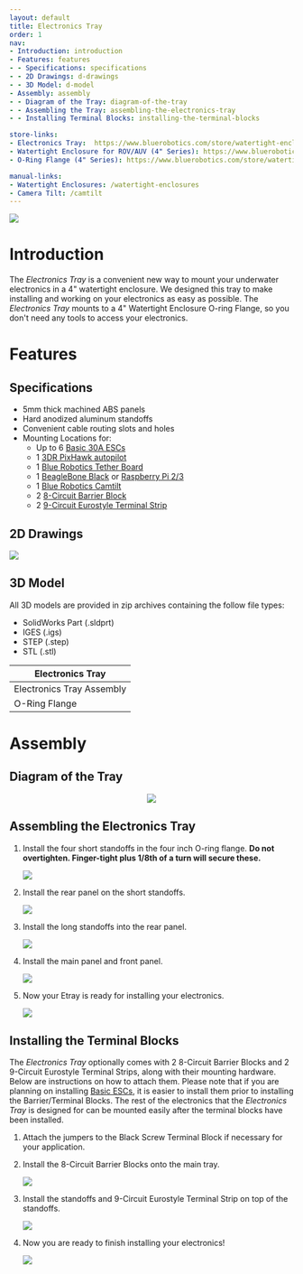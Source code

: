 ```yaml
---
layout: default
title: Electronics Tray
order: 1
nav:
- Introduction: introduction
- Features: features
- - Specifications: specifications
- - 2D Drawings: d-drawings
- - 3D Model: d-model
- Assembly: assembly
- - Diagram of the Tray: diagram-of-the-tray
- - Assembling the Tray: assembling-the-electronics-tray
- - Installing Terminal Blocks: installing-the-terminal-blocks

store-links:
- Electronics Tray:  https://www.bluerobotics.com/store/watertight-enclosures/4-series/electronics-tray-2/
- Watertight Enclosure for ROV/AUV (4" Series): https://www.bluerobotics.com/store/watertight-enclosures/wte4-asm-r1/
- O-Ring Flange (4" Series): https://www.bluerobotics.com/store/watertight-enclosures/wte4-m-flange-seal-r3/

manual-links:
- Watertight Enclosures: /watertight-enclosures
- Camera Tilt: /camtilt
---
```


<img src="/etray/cad/electronics-tray-render.png" class="img-responsive" style="max-width:900px" />

# Introduction

The _Electronics Tray_ is a convenient new way to mount your underwater electronics in a 4" watertight enclosure. We designed this tray to make installing and working on your electronics as easy as possible. The _Electronics Tray_ mounts to a 4" Watertight Enclosure O-ring Flange, so you don't need any tools to access your electronics.

# Features

## Specifications

- 5mm thick machined ABS panels
- Hard anodized aluminum standoffs 
- Convenient cable routing slots and holes
- Mounting Locations for:
	- Up to 6 [Basic 30A ESCs](https://www.bluerobotics.com/store/speed-controllers/besc-30-r1/)	
	- 1 [3DR PixHawk autopilot](https://www.bluerobotics.com/store/electronics/pixhawk-r1/) 
	- 1 [Blue Robotics Tether Board](https://www.bluerobotics.com/product-category/electronics/tether-interface/)
	- 1 [BeagleBone Black](https://beagleboard.org/black) or [Raspberry Pi 2/3](https://www.bluerobotics.com/store/electronics/rpi3-r1/)
	- 1 [Blue Robotics Camtilt](https://www.bluerobotics.com/store/uncategorized/camera-tilt-mount/)
	- 2 [8-Circuit Barrier Block](http://www.digikey.com/product-search/en?keywords=wm5765-nd) 
	- 2 [9-Circuit Eurostyle Terminal Strip](http://www.alliedelec.com/m/d/51da743e94f770c045f4103843fbb9bb.pdf)

## 2D Drawings

<img src="/etray/cad/ASSEM-ETRAY-X1.png" class="img-responsive" style="max-width:900px" />

## 3D Model

All 3D models are provided in zip archives containing the follow file types:

- SolidWorks Part (.sldprt)
- IGES (.igs) 
- STEP (.step)
- STL (.stl)

|		**Electronics Tray**																    |
| --------------------------------------------------------------------------------------------- |
| Electronics Tray Assembly     | [ASSEM-ETRAY-R1](/etray/cad/ASSEM-ETRAY-R1.zip)               |
| O-Ring Flange                 | [WTE4-M-FLANGE-SEAL-R2.zip](http://www.bluerobotics.com/models/WTE4-M-FLANGE-SEAL-R2.zip) |

# Assembly

## Diagram of the Tray

<p align="center">
<img src="/etray/cad/elec-tray-annotated.png" class="img-responsive" style="max-width:900px" />
</p>

## Assembling the Electronics Tray

1. Install the four short standoffs in the four inch O-ring flange. **Do not overtighten. Finger-tight plus 1/8th of a turn will secure these.**

	<img src="/etray/cad/ASSEM-ETRAY-X1-FOR-DOC.PNG" class="img-responsive" style="max-width:900px" />

2. Install the rear panel on the short standoffs.

	<img src="/etray/cad/ASSEM-ETRAY-X1-FOR-DOC-2.PNG" class="img-responsive" style="max-width:900px" />

3. Install the long standoffs into the rear panel.

	<img src="/etray/cad/ASSEM-ETRAY-X1-FOR-DOC-3.PNG" class="img-responsive" style="max-width:900px" />

4. Install the main panel and front panel. 

	<img src="/etray/cad/ASSEM-ETRAY-X1-FOR-DOC-4.PNG" class="img-responsive" style="max-width:900px" />

5. Now your Etray is ready for installing your electronics.

	<img src="/etray/cad/ASSEM-ETRAY-X1-FOR-DOC-5.PNG" class="img-responsive" style="max-width:900px" />

## Installing the Terminal Blocks

The _Electronics Tray_ optionally comes with 2 8-Circuit Barrier Blocks and 2 9-Circuit Eurostyle Terminal Strips, along with their mounting hardware. Below are instructions on how to attach them. Please note that if you are planning on installing [Basic ESCs](https://www.bluerobotics.com/store/speed-controllers/besc-30-r1/), it is easier to install them prior to installing the Barrier/Terminal Blocks. The rest of the electronics that the _Electronics Tray_ is designed for can be mounted easily after the terminal blocks have been installed. 

1. Attach the jumpers to the Black Screw Terminal Block if necessary for your application.


2. Install the 8-Circuit Barrier Blocks onto the main tray.

	<img src="/etray/cad/ASSEM-ETRAY-X1-FOR-DOC-7.PNG" class="img-responsive" style="max-width:900px" />

3. Install the standoffs and 9-Circuit Eurostyle Terminal Strip on top of the standoffs.

	<img src="/etray/cad/ASSEM-ETRAY-X1-FOR-DOC-8.PNG" class="img-responsive" style="max-width:900px" />

4. Now you are ready to finish installing your electronics!

	<img src="/etray/cad/ASSEM-ETRAY-X1-FOR-DOC-9.PNG" class="img-responsive" style="max-width:900px" />


